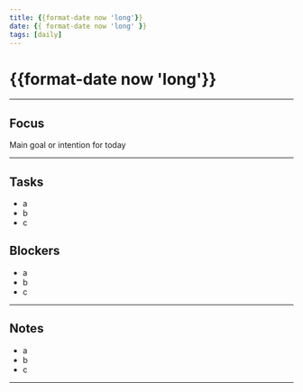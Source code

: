 ```yaml
---
title: {{format-date now 'long'}}
date: {{ format-date now 'long' }}
tags: [daily]
---
```


# {{format-date now 'long'}}

---

## Focus

Main goal or intention for today

---

## Tasks

- a 
- b
- c

## Blockers

- a
- b
- c

---

## Notes

- a
- b
- c

---
